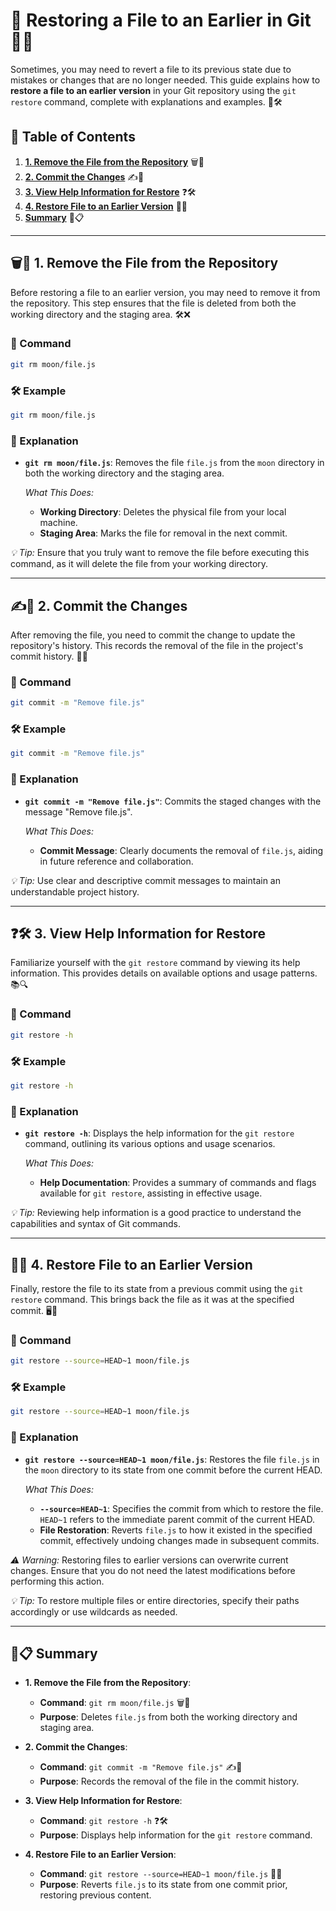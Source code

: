 # 🔄 Restoring a File to an Earlier in Git 📂✨

Sometimes, you may need to revert a file to its previous state due to mistakes or changes that are no longer needed. This guide explains how to **restore a file to an earlier version** in your Git repository using the `git restore` command, complete with explanations and examples. 🚀🛠️

## 📑 Table of Contents

1. [**1. Remove the File from the Repository**](#-1-remove-the-file-from-the-repository) 🗑️🚫
2. [**2. Commit the Changes**](#-2-commit-the-changes) ✍️📁
3. [**3. View Help Information for Restore**](#-3-view-help-information-for-restore) ❓🛠️
4. [**4. Restore File to an Earlier Version**](#-4-restore-file-to-an-earlier-version) 🔄📂
5. [**Summary**](#-summary) 📝📋

---

## 🗑️🚫 1. Remove the File from the Repository

Before restoring a file to an earlier version, you may need to remove it from the repository. This step ensures that the file is deleted from both the working directory and the staging area. 🛠️❌

### 📌 Command

```bash
git rm moon/file.js
```

### 🛠️ Example

```bash
git rm moon/file.js
```

### 📝 Explanation

- **`git rm moon/file.js`**: Removes the file `file.js` from the `moon` directory in both the working directory and the staging area.
  
  *What This Does:*
  - **Working Directory**: Deletes the physical file from your local machine.
  - **Staging Area**: Marks the file for removal in the next commit.

*💡 Tip:* Ensure that you truly want to remove the file before executing this command, as it will delete the file from your working directory.

---

## ✍️📁 2. Commit the Changes

After removing the file, you need to commit the change to update the repository's history. This records the removal of the file in the project's commit history. 📂✅

### 📌 Command

```bash
git commit -m "Remove file.js"
```

### 🛠️ Example

```bash
git commit -m "Remove file.js"
```

### 📝 Explanation

- **`git commit -m "Remove file.js"`**: Commits the staged changes with the message "Remove file.js".

  *What This Does:*
  - **Commit Message**: Clearly documents the removal of `file.js`, aiding in future reference and collaboration.

*💡 Tip:* Use clear and descriptive commit messages to maintain an understandable project history.

---

## ❓🛠️ 3. View Help Information for Restore

Familiarize yourself with the `git restore` command by viewing its help information. This provides details on available options and usage patterns. 📚🔍

### 📌 Command

```bash
git restore -h
```

### 🛠️ Example

```bash
git restore -h
```

### 📝 Explanation

- **`git restore -h`**: Displays the help information for the `git restore` command, outlining its various options and usage scenarios.

  *What This Does:*
  - **Help Documentation**: Provides a summary of commands and flags available for `git restore`, assisting in effective usage.

*💡 Tip:* Reviewing help information is a good practice to understand the capabilities and syntax of Git commands.

---

## 🔄📂 4. Restore File to an Earlier Version

Finally, restore the file to its state from a previous commit using the `git restore` command. This brings back the file as it was at the specified commit. 🖥️🔄

### 📌 Command

```bash
git restore --source=HEAD~1 moon/file.js
```

### 🛠️ Example

```bash
git restore --source=HEAD~1 moon/file.js
```

### 📝 Explanation

- **`git restore --source=HEAD~1 moon/file.js`**: Restores the file `file.js` in the `moon` directory to its state from one commit before the current HEAD.

  *What This Does:*
  - **`--source=HEAD~1`**: Specifies the commit from which to restore the file. `HEAD~1` refers to the immediate parent commit of the current HEAD.
  - **File Restoration**: Reverts `file.js` to how it existed in the specified commit, effectively undoing changes made in subsequent commits.

*⚠️ Warning:* Restoring files to earlier versions can overwrite current changes. Ensure that you do not need the latest modifications before performing this action.

*💡 Tip:* To restore multiple files or entire directories, specify their paths accordingly or use wildcards as needed.

---

## 📝📋 Summary

- **1. Remove the File from the Repository**:
  - **Command**: `git rm moon/file.js` 🗑️🚫
  - **Purpose**: Deletes `file.js` from both the working directory and staging area.
  
- **2. Commit the Changes**:
  - **Command**: `git commit -m "Remove file.js"` ✍️📁
  - **Purpose**: Records the removal of the file in the commit history.
  
- **3. View Help Information for Restore**:
  - **Command**: `git restore -h` ❓🛠️
  - **Purpose**: Displays help information for the `git restore` command.
  
- **4. Restore File to an Earlier Version**:
  - **Command**: `git restore --source=HEAD~1 moon/file.js` 🔄📂
  - **Purpose**: Reverts `file.js` to its state from one commit prior, restoring previous content.


